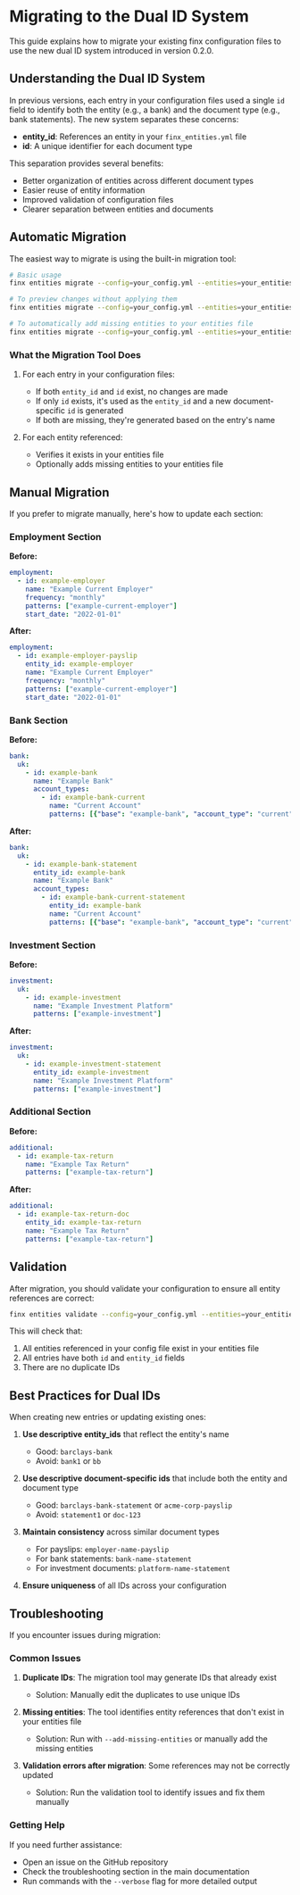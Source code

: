 # Migrating to the Dual ID System

This guide explains how to migrate your existing finx configuration files to use the new dual ID system introduced in version 0.2.0.

## Understanding the Dual ID System

In previous versions, each entry in your configuration files used a single `id` field to identify both the entity (e.g., a bank) and the document type (e.g., bank statements). The new system separates these concerns:

- **entity_id**: References an entity in your `finx_entities.yml` file
- **id**: A unique identifier for each document type

This separation provides several benefits:
- Better organization of entities across different document types
- Easier reuse of entity information
- Improved validation of configuration files
- Clearer separation between entities and documents

## Automatic Migration

The easiest way to migrate is using the built-in migration tool:

```bash
# Basic usage
finx entities migrate --config=your_config.yml --entities=your_entities.yml

# To preview changes without applying them
finx entities migrate --config=your_config.yml --entities=your_entities.yml --dry-run

# To automatically add missing entities to your entities file
finx entities migrate --config=your_config.yml --entities=your_entities.yml --add-missing-entities
```

### What the Migration Tool Does

1. For each entry in your configuration files:
   - If both `entity_id` and `id` exist, no changes are made
   - If only `id` exists, it's used as the `entity_id` and a new document-specific `id` is generated
   - If both are missing, they're generated based on the entry's name

2. For each entity referenced:
   - Verifies it exists in your entities file
   - Optionally adds missing entities to your entities file

## Manual Migration

If you prefer to migrate manually, here's how to update each section:

### Employment Section

**Before:**
```yaml
employment:
  - id: example-employer
    name: "Example Current Employer"
    frequency: "monthly"
    patterns: ["example-current-employer"]
    start_date: "2022-01-01"
```

**After:**
```yaml
employment:
  - id: example-employer-payslip
    entity_id: example-employer
    name: "Example Current Employer"
    frequency: "monthly"
    patterns: ["example-current-employer"]
    start_date: "2022-01-01"
```

### Bank Section

**Before:**
```yaml
bank:
  uk:
    - id: example-bank
      name: "Example Bank"
      account_types:
        - id: example-bank-current
          name: "Current Account"
          patterns: [{"base": "example-bank", "account_type": "current"}]
```

**After:**
```yaml
bank:
  uk:
    - id: example-bank-statement
      entity_id: example-bank
      name: "Example Bank"
      account_types:
        - id: example-bank-current-statement
          entity_id: example-bank
          name: "Current Account"
          patterns: [{"base": "example-bank", "account_type": "current"}]
```

### Investment Section

**Before:**
```yaml
investment:
  uk:
    - id: example-investment
      name: "Example Investment Platform"
      patterns: ["example-investment"]
```

**After:**
```yaml
investment:
  uk:
    - id: example-investment-statement
      entity_id: example-investment
      name: "Example Investment Platform"
      patterns: ["example-investment"]
```

### Additional Section

**Before:**
```yaml
additional:
  - id: example-tax-return
    name: "Example Tax Return"
    patterns: ["example-tax-return"]
```

**After:**
```yaml
additional:
  - id: example-tax-return-doc
    entity_id: example-tax-return
    name: "Example Tax Return"
    patterns: ["example-tax-return"]
```

## Validation

After migration, you should validate your configuration to ensure all entity references are correct:

```bash
finx entities validate --config=your_config.yml --entities=your_entities.yml
```

This will check that:
1. All entities referenced in your config file exist in your entities file
2. All entries have both `id` and `entity_id` fields
3. There are no duplicate IDs

## Best Practices for Dual IDs

When creating new entries or updating existing ones:

1. **Use descriptive entity_ids** that reflect the entity's name
   - Good: `barclays-bank`
   - Avoid: `bank1` or `bb`

2. **Use descriptive document-specific ids** that include both the entity and document type
   - Good: `barclays-bank-statement` or `acme-corp-payslip`
   - Avoid: `statement1` or `doc-123`

3. **Maintain consistency** across similar document types
   - For payslips: `employer-name-payslip`
   - For bank statements: `bank-name-statement`
   - For investment documents: `platform-name-statement`

4. **Ensure uniqueness** of all IDs across your configuration

## Troubleshooting

If you encounter issues during migration:

### Common Issues

1. **Duplicate IDs**: The migration tool may generate IDs that already exist
   - Solution: Manually edit the duplicates to use unique IDs

2. **Missing entities**: The tool identifies entity references that don't exist in your entities file
   - Solution: Run with `--add-missing-entities` or manually add the missing entities

3. **Validation errors after migration**: Some references may not be correctly updated
   - Solution: Run the validation tool to identify issues and fix them manually

### Getting Help

If you need further assistance:
- Open an issue on the GitHub repository
- Check the troubleshooting section in the main documentation
- Run commands with the `--verbose` flag for more detailed output 
